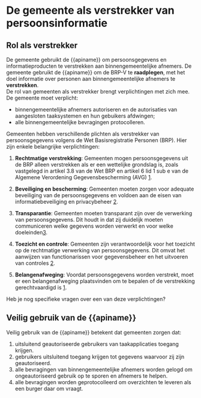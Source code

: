 # De gemeente als verstrekker van persoonsinformatie  

## Rol als verstrekker
De gemeente gebruikt de {{apiname}} om persoonsgegevens en informatieproducten te verstrekken aan binnengemeentelijke afnemers. De gemeente gebruikt de {{apiname}} om de BRP-V te **raadplegen**, met het doel informatie over personen aan binnengemeentelijke afnemers te **verstrekken**.   
De rol van gemeenten als verstrekker brengt verplichtingen met zich mee. De gemeente moet verplicht:
- binnengemeentelijke afnemers autoriseren en de autorisaties van aangesloten taaksystemen en hun gebuikers afdwingen;
- alle binnengemeentelijke bevragingen protocolleren.

Gemeenten hebben verschillende plichten als verstrekker van persoonsgegevens volgens de Wet Basisregistratie Personen (BRP). Hier zijn enkele belangrijke verplichtingen:

1. **Rechtmatige verstrekking**: Gemeenten mogen persoonsgegevens uit de BRP alleen verstrekken als er een wettelijke grondslag is, zoals vastgelegd in artikel 3.8 van de Wet BRP en artikel 6 lid 1 sub e van de Algemene Verordening Gegevensbescherming (AVG) [1](https://lokaleregelgeving.overheid.nl/CVDR662798/).

2. **Beveiliging en bescherming**: Gemeenten moeten zorgen voor adequate beveiliging van de persoonsgegevens en voldoen aan de eisen van informatiebeveiliging en privacybeheer [2](https://repository.officiele-overheidspublicaties.nl/externebijlagen/exb-2018-1727/1/bijlage/exb-2018-1727.pdf).

3. **Transparantie**: Gemeenten moeten transparant zijn over de verwerking van persoonsgegevens. Dit houdt in dat zij duidelijk moeten communiceren welke gegevens worden verwerkt en voor welke doeleinden[3](https://lokaleregelgeving.overheid.nl/CVDR627694).

4. **Toezicht en controle**: Gemeenten zijn verantwoordelijk voor het toezicht op de rechtmatige verwerking van persoonsgegevens. Dit omvat het aanwijzen van functionarissen voor gegevensbeheer en het uitvoeren van controles [2](https://repository.officiele-overheidspublicaties.nl/externebijlagen/exb-2018-1727/1/bijlage/exb-2018-1727.pdf).

5. **Belangenafweging**: Voordat persoonsgegevens worden verstrekt, moet er een belangenafweging plaatsvinden om te bepalen of de verstrekking gerechtvaardigd is [1](https://lokaleregelgeving.overheid.nl/CVDR662798/).

Heb je nog specifieke vragen over een van deze verplichtingen?


## Veilig gebruik van de {{apiname}}
Veilig gebruik van de {{apiname}} betekent dat gemeenten zorgen dat:
1. uitsluitend geautoriseerde gebruikers van taakapplicaties toegang krijgen.
2. gebruikers uitsluitend toegang krijgen tot gegevens waarvoor zij zijn geautoriseerd.
3. alle bevragingen van binnengemeentelijke afnemers worden gelogd om ongeautoriseerd gebruik op te sporen en afnemers te helpen.
4. alle bevragingen worden geprotocolleerd om overzichten te leveren als een burger daar om vraagt.

